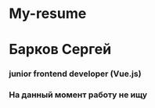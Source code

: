 # My-resume

<!-- # <a href = "https:"> ОТКРЫТЬ ВЕБ СТРАНИЦУ </a>
# <a href = "https:"> OPEN WEB PAGE </a> -->

# Барков Сергей
### junior frontend developer (Vue.js)
### На данный момент работу не ищу